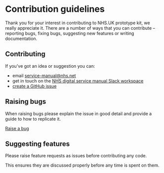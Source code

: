 # Contribution guidelines

Thank you for your interest in contributing to NHS.UK prototype kit, we really appreciate it. There are a number of ways that you can contribute – reporting bugs, fixing bugs, suggesting new features or writing documentation.

## Contributing

If you've got an idea or suggestion you can:

* email [service-manual@nhs.net](mailto:service-manual@nhs.net)
* get in touch on the [NHS digital service manual Slack workspace](https://nhs-service-manual.slack.com/messages/CFYL2GDGW)
* [create a GitHub issue](https://github.com/nhsuk/nhsuk-prototype-kit/issues/new)

## Raising bugs

When raising bugs please explain the issue in good detail and provide a guide to how to replicate it.

[Raise a bug](https://github.com/nhsuk/nhsuk-prototype-kit/issues/new?template=BUG_REPORT.md)

## Suggesting features

Please raise feature requests as issues before contributing any code.

This ensures they are discussed properly before any time is spent on them.
